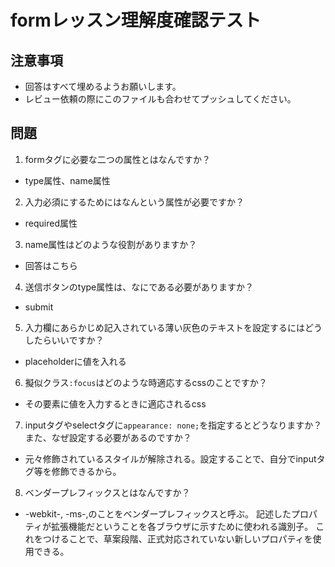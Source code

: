# formレッスン理解度確認テスト

## 注意事項

- 回答はすべて埋めるようお願いします。
- レビュー依頼の際にこのファイルも合わせてプッシュしてください。

## 問題

1. formタグに必要な二つの属性とはなんですか？
  - type属性、name属性

2. 入力必須にするためにはなんという属性が必要ですか？
  - required属性

3. name属性はどのような役割がありますか？
  - 回答はこちら

4. 送信ボタンのtype属性は、なにである必要がありますか？
  - submit

5. 入力欄にあらかじめ記入されている薄い灰色のテキストを設定するにはどうしたらいいですか？
  - placeholderに値を入れる

6. 擬似クラス`:focus`はどのような時適応するcssのことですか？
  - その要素に値を入力するときに適応されるcss

7. inputタグやselectタグに`appearance: none;`を指定するとどうなりますか？また、なぜ設定する必要があるのですか？
  - 元々修飾されているスタイルが解除される。設定することで、自分でinputタグ等を修飾できるから。

8. ベンダープレフィックスとはなんですか？
  - -webkit-, -ms-,のことをベンダープレフィックスと呼ぶ。
    記述したプロパティが拡張機能だということを各ブラウザに示すために使われる識別子。
    これをつけることで、草案段階、正式対応されていない新しいプロパティを使用できる。